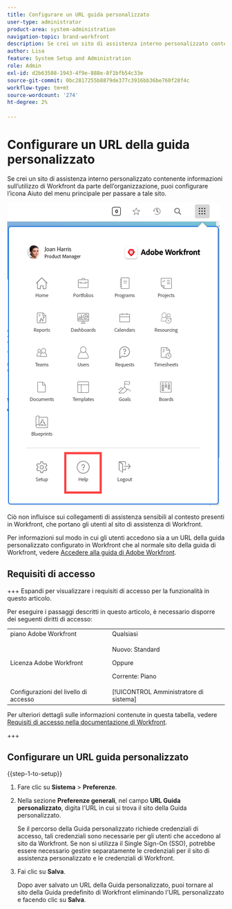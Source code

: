 ```yaml
---
title: Configurare un URL guida personalizzato
user-type: administrator
product-area: system-administration
navigation-topic: brand-workfront
description: Se crei un sito di assistenza interno personalizzato contenente informazioni sull’utilizzo di Workfront da parte dell’organizzazione, puoi configurare l’icona Aiuto del menu principale per passare a tale sito.
author: Lisa
feature: System Setup and Administration
role: Admin
exl-id: d2b63508-1943-4f9e-888e-8f1bfb54c33e
source-git-commit: 0bc2817255b8879de377c3916bb36be760f28f4c
workflow-type: tm+mt
source-wordcount: '274'
ht-degree: 2%

---
```


# Configurare un URL della guida personalizzato

Se crei un sito di assistenza interno personalizzato contenente informazioni sull’utilizzo di Workfront da parte dell’organizzazione, puoi configurare l’icona Aiuto del menu principale per passare a tale sito.

![](assets/custom-help-button.png)

Ciò non influisce sui collegamenti di assistenza sensibili al contesto presenti in Workfront, che portano gli utenti al sito di assistenza di Workfront.

Per informazioni sul modo in cui gli utenti accedono sia a un URL della guida personalizzato configurato in Workfront che al normale sito della guida di Workfront, vedere [Accedere alla guida di Adobe Workfront](/help/quicksilver/workfront-basics/navigate-workfront/workfront-navigation/access-workfront-help.md).

## Requisiti di accesso

+++ Espandi per visualizzare i requisiti di accesso per la funzionalità in questo articolo.

Per eseguire i passaggi descritti in questo articolo, è necessario disporre dei seguenti diritti di accesso:

<table style="table-layout:auto"> 
 <col> 
 <col> 
 <tbody> 
  <tr> 
   <td role="rowheader">piano Adobe Workfront</td> 
   <td>Qualsiasi</td> 
  </tr> 
  <tr> 
  <tr> 
   <td role="rowheader">Licenza Adobe Workfront</td> 
   <td><p>Nuovo: Standard</p>
       <p>Oppure</p>
       <p>Corrente: Piano</p></td>
  </tr> 
  </tr> 
  <tr> 
   <td role="rowheader">Configurazioni del livello di accesso</td> 
   <td>[!UICONTROL Amministratore di sistema]</td>
  </tr> 
 </tbody> 
</table>

Per ulteriori dettagli sulle informazioni contenute in questa tabella, vedere [Requisiti di accesso nella documentazione di Workfront](/help/quicksilver/administration-and-setup/add-users/access-levels-and-object-permissions/access-level-requirements-in-documentation.md).

+++

## Configurare un URL guida personalizzato

{{step-1-to-setup}}

1. Fare clic su **Sistema** > **Preferenze**.
1. Nella sezione **Preferenze generali**, nel campo **URL Guida personalizzato**, digita l&#39;URL in cui si trova il sito della Guida personalizzato.

   Se il percorso della Guida personalizzato richiede credenziali di accesso, tali credenziali sono necessarie per gli utenti che accedono al sito da Workfront. Se non si utilizza il Single Sign-On (SSO), potrebbe essere necessario gestire separatamente le credenziali per il sito di assistenza personalizzato e le credenziali di Workfront.

1. Fai clic su **Salva**.

   Dopo aver salvato un URL della Guida personalizzato, puoi tornare al sito della Guida predefinito di Workfront eliminando l&#39;URL personalizzato e facendo clic su **Salva**.
